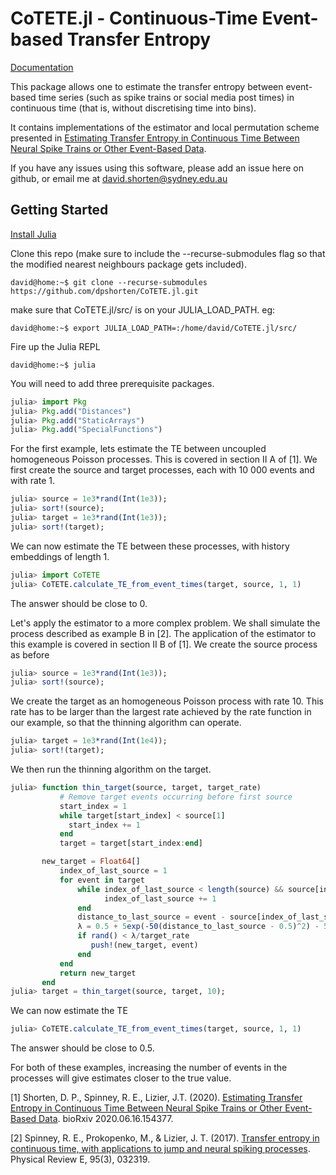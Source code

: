 # CoTETE.jl - Continuous-Time Event-based Transfer Entropy

[Documentation](https://dpshorten.github.io/CoTETE.jl/docs/build/index.html)

This package allows one to estimate the transfer entropy between event-based time series (such as spike trains or social media post times) in continuous time
(that is, without discretising time into bins).

It contains implementations of the estimator and local permutation scheme presented in
[Estimating Transfer Entropy in Continuous Time Between Neural Spike Trains or Other Event-Based Data](https://doi.org/10.1101/2020.06.16.154377).

If you have any issues using this software, please add an issue here on github, or email me at david.shorten@sydney.edu.au

## Getting Started

[Install Julia](https://julialang.org/downloads/)

Clone this repo (make sure to include the --recurse-submodules flag so that the modified nearest neighbours
package gets included).

```console
david@home:~$ git clone --recurse-submodules https://github.com/dpshorten/CoTETE.jl.git
```

make sure that CoTETE.jl/src/ is on your JULIA_LOAD_PATH. eg:

```console
david@home:~$ export JULIA_LOAD_PATH=:/home/david/CoTETE.jl/src/
```

Fire up the Julia REPL

```console
david@home:~$ julia
```
You will need to add three prerequisite packages.

```julia
julia> import Pkg
julia> Pkg.add("Distances")
julia> Pkg.add("StaticArrays")
julia> Pkg.add("SpecialFunctions")
```
For the first example, lets estimate the TE between uncoupled homogeneous Poisson processes. This
is covered in section II A of [1].
We first create the source and target processes, each with 10 000 events and with rate 1.

```julia
julia> source = 1e3*rand(Int(1e3));
julia> sort!(source);
julia> target = 1e3*rand(Int(1e3));
julia> sort!(target);
```

We can now estimate the TE between these processes, with history embeddings of length 1.

```julia
julia> import CoTETE
julia> CoTETE.calculate_TE_from_event_times(target, source, 1, 1)
```

The answer should be close to 0.

Let's apply the estimator to a more complex problem. We shall simulate the process described as example B
in [2]. The application of the estimator to this example is covered in section II B of [1].
We create the source process as before

```julia
julia> source = 1e3*rand(Int(1e3));
julia> sort!(source);
```

We create the target as an homogeneous Poisson process with rate 10. This rate has to be larger than the largest rate
achieved by the rate function in our example, so that the thinning algorithm can operate.

```julia
julia> target = 1e3*rand(Int(1e4));
julia> sort!(target);
```

We then run the thinning algorithm on the target.

```julia
julia> function thin_target(source, target, target_rate)
           # Remove target events occurring before first source
    	   start_index = 1
    	   while target[start_index] < source[1]
           	 start_index += 1
    	   end
    	   target = target[start_index:end]

	   new_target = Float64[]
    	   index_of_last_source = 1
    	   for event in target
               while index_of_last_source < length(source) && source[index_of_last_source + 1] < event
               	     index_of_last_source += 1
               end
               distance_to_last_source = event - source[index_of_last_source]
               λ = 0.5 + 5exp(-50(distance_to_last_source - 0.5)^2) - 5exp(-50(-0.5)^2)
               if rand() < λ/target_rate
               	  push!(new_target, event)
               end
           end
    	   return new_target
       end
julia> target = thin_target(source, target, 10);
```

We can now estimate the TE

```julia
julia> CoTETE.calculate_TE_from_event_times(target, source, 1, 1)
```
The answer should be close to 0.5.

For both of these examples, increasing the number of events in the processes will give estimates closer to the true value.



[1] Shorten, D. P., Spinney, R. E., Lizier, J.T. (2020). [Estimating Transfer Entropy in Continuous Time Between Neural Spike Trains or Other Event-Based Data](https://doi.org/10.1101/2020.06.16.154377). bioRxiv 2020.06.16.154377.

[2] Spinney, R. E., Prokopenko, M., & Lizier, J. T. (2017). [Transfer entropy in continuous time, with applications to jump and neural spiking processes](https://doi.org/10.1103/PhysRevE.95.032319). Physical Review E, 95(3), 032319.

